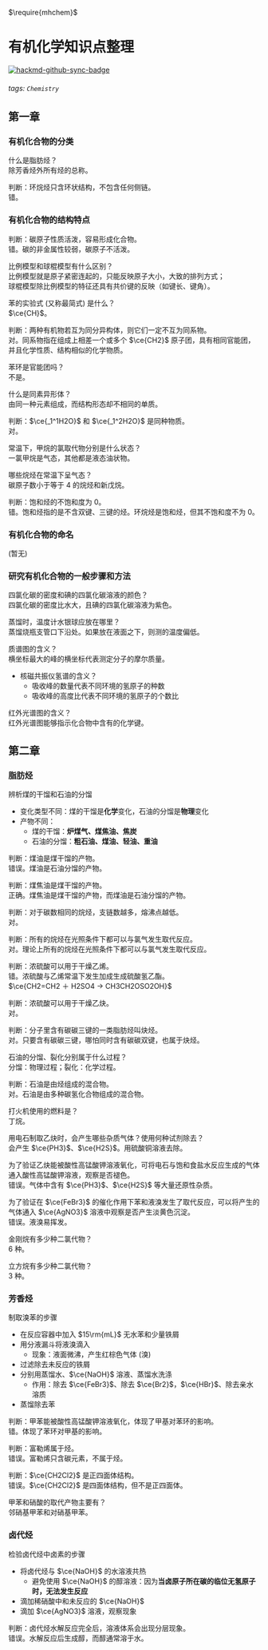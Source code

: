 $\require{mhchem}$

# 有机化学知识点整理

[![hackmd-github-sync-badge](https://hackmd.io/mh3l2Iz3SlOn4Pz6O0Gytw/badge)](https://hackmd.io/mh3l2Iz3SlOn4Pz6O0Gytw)

###### tags: `Chemistry`

## 第一章

### 有机化合物的分类

什么是脂肪烃？  
除芳香烃外所有烃的总称。

判断：环烷烃只含环状结构，不包含任何侧链。  
错。

### 有机化合物的结构特点

判断：碳原子性质活泼，容易形成化合物。  
错。碳的非金属性较弱，碳原子不活泼。

比例模型和球棍模型有什么区别？  
比例模型就是原子紧密连起的，只能反映原子大小，大致的排列方式；  
球棍模型除比例模型的特征还具有共价键的反映（如键长、键角）。

苯的实验式 (又称最简式) 是什么？  
$\ce{CH}$。

判断：两种有机物若互为同分异构体，则它们一定不互为同系物。  
对。同系物指在组成上相差一个或多个 $\ce{CH2}$ 原子团，具有相同官能团，并且化学性质、结构相似的化学物质。

苯环是官能团吗？  
不是。

什么是同素异形体？  
由同一种元素组成，而结构形态却不相同的单质。

判断：$\ce{_1^1H2O}$ 和 $\ce{_1^2H2O}$ 是同种物质。  
对。

常温下，甲烷的氯取代物分别是什么状态？  
一氯甲烷是气态，其他都是液态油状物。

哪些烷烃在常温下呈气态？  
碳原子数小于等于 4 的烷烃和新戊烷。

判断：饱和烃的不饱和度为 0。  
错。饱和烃指的是不含双键、三键的烃。环烷烃是饱和烃，但其不饱和度不为 0。

### 有机化合物的命名

(暂无)

### 研究有机化合物的一般步骤和方法

四氯化碳的密度和碘的四氯化碳溶液的颜色？  
四氯化碳的密度比水大，且碘的四氯化碳溶液为紫色。

蒸馏时，温度计水银球应放在哪里？  
蒸馏烧瓶支管口下沿处。如果放在液面之下，则测的温度偏低。

质谱图的含义？  
横坐标最大的峰的横坐标代表测定分子的摩尔质量。

- 核磁共振仪氢谱的含义？
  - 吸收峰的数量代表不同环境的氢原子的种数
  - 吸收峰的高度比代表不同环境的氢原子的个数比

红外光谱图的含义？  
红外光谱图能够指示化合物中含有的化学键。

## 第二章

### 脂肪烃

辨析煤的干馏和石油的分馏
- 变化类型不同：煤的干馏是**化学**变化，石油的分馏是**物理**变化
- 产物不同：
  - 煤的干馏：**炉煤气、煤焦油、焦炭**
  - 石油的分馏：**粗石油、煤油、轻油、重油**

判断：煤油是煤干馏的产物。  
错误。煤油是石油分馏的产物。

判断：煤焦油是煤干馏的产物。  
正确。煤焦油是煤干馏的产物，而煤油是石油分馏的产物。

判断：对于碳数相同的烷烃，支链数越多，熔沸点越低。  
对。

判断：所有的烷烃在光照条件下都可以与氯气发生取代反应。  
对。理论上所有的烷烃在光照条件下都可以与氯气发生取代反应。

判断：浓硫酸可以用于干燥乙烯。  
错。浓硫酸与乙烯常温下发生加成生成硫酸氢乙酯。  
$\ce{CH2=CH2 ＋ H2SO4 -> CH3CH2OSO2OH}$

判断：浓硫酸可以用于干燥乙炔。  
对。

判断：分子里含有碳碳三键的一类脂肪烃叫炔烃。  
对。只要含有碳碳三键，哪怕同时含有碳碳双键，也属于炔烃。

石油的分馏、裂化分别属于什么过程？  
分馏：物理过程；裂化：化学过程。

判断：石油是由烃组成的混合物。  
对。石油是由多种碳氢化合物组成的混合物。

打火机使用的燃料是？  
丁烷。

用电石制取乙炔时，会产生哪些杂质气体？使用何种试剂除去？  
会产生 $\ce{PH3}$、$\ce{H2S}$。用硫酸铜溶液去除。

为了验证乙炔能被酸性高锰酸钾溶液氧化，可将电石与饱和食盐水反应生成的气体通入酸性高锰酸钾溶液，观察是否褪色。  
错误。气体中含有 $\ce{PH3}$、$\ce{H2S}$ 等大量还原性杂质。

为了验证在 $\ce{FeBr3}$ 的催化作用下苯和液溴发生了取代反应，可以将产生的气体通入 $\ce{AgNO3}$ 溶液中观察是否产生淡黄色沉淀。  
错误。液溴易挥发。

金刚烷有多少种二氯代物？  
$6$ 种。

立方烷有多少种二氯代物？  
$3$ 种。

### 芳香烃

制取溴苯的步骤
- 在反应容器中加入 $15\rm{mL}$ 无水苯和少量铁屑
- 用分液漏斗将液溴滴入
  - 现象：液面微沸，产生红棕色气体 (溴)
- 过滤除去未反应的铁屑
- 分别用蒸馏水、$\ce{NaOH}$ 溶液、蒸馏水洗涤
  - 作用：除去 $\ce{FeBr3}$、除去 $\ce{Br2}$，$\ce{HBr}$、除去亲水溶质
- 蒸馏除去苯

判断：甲苯能被酸性高锰酸钾溶液氧化，体现了甲基对苯环的影响。  
错。体现了苯环对甲基的影响。

判断：富勒烯属于烃。  
错误。富勒烯只含碳元素，不属于烃。

判断：$\ce{CH2Cl2}$ 是正四面体结构。  
错误。$\ce{CH2Cl2}$ 是四面体结构，但不是正四面体。

甲苯和硝酸的取代产物主要有？  
邻硝基甲苯和对硝基甲苯。

### 卤代烃

检验卤代烃中卤素的步骤
- 将卤代烃与 $\ce{NaOH}$ 的水溶液共热
  - 避免使用 $\ce{NaOH}$ 的醇溶液：因为**当卤原子所在碳的临位无氢原子时，无法发生反应**
- 滴加稀硝酸中和未反应的 $\ce{NaOH}$
- 滴加 $\ce{AgNO3}$ 溶液，观察现象

判断：卤代烃水解反应完全后，溶液体系会出现分层现象。  
错误。水解反应后生成醇，而醇通常溶于水。